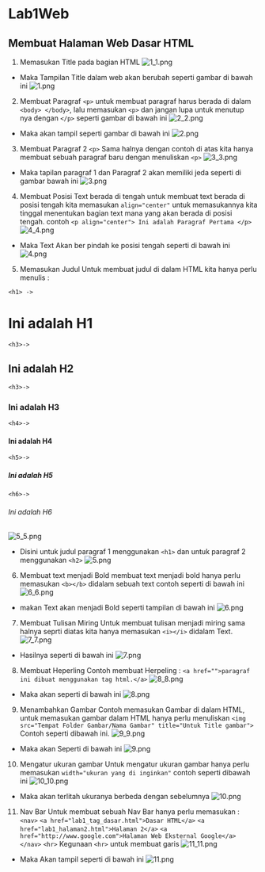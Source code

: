# Lab1Web
## Membuat Halaman Web Dasar HTML
1. Memasukan Title pada bagian HTML
![1_1.png](Gambar/1_1.png)
* Maka Tampilan Title dalam web akan berubah seperti gambar di bawah ini
![1.png](Gambar/1.png)

2. Membuat Paragraf `<p>`
    untuk membuat paragraf harus berada di dalam `<body> </body>`, lalu memasukan `<p>` dan jangan lupa untuk menutup nya dengan `</p>` seperti gambar di bawah ini
![2_2.png](Gambar/2_2.png)
* Maka akan tampil seperti gambar di bawah ini
![2.png](Gambar/2.png)

3. Membuat Paragraf 2 `<p>`
    Sama halnya dengan contoh di atas kita hanya membuat sebuah paragraf baru dengan menuliskan `<p>`
![3_3.png](Gambar/3_3.png)
* Maka tapilan paragraf 1 dan Paragraf 2 akan memiliki jeda seperti di gambar bawah ini
![3.png](Gambar/3.png)

4. Membuat Posisi Text berada di tengah
untuk membuat text berada di posisi tengah kita memasukan `align="center"` untuk memasukannya kita tinggal menentukan bagian text mana yang akan berada di posisi tengah.
contoh `<p align="center"> Ini adalah Paragraf Pertama </p>`
![4_4.png](Gambar/4_4.png)
* Maka Text Akan ber pindah ke posisi tengah seperti di bawah ini
![4.png](Gambar/4.png)

5. Memasukan Judul
Untuk membuat judul di dalam HTML kita hanya perlu menulis :

`<h1> ->` <h1>Ini adalah H1</h1>
`<h3>->` <h2>Ini adalah H2</h2>
`<h3>-> `<h3>Ini adalah H3 </h3>
`<h4>-> `<h4>Ini adalah H4 </h4>
`<h5>-> `<h5>Ini adalah H5 </h5>
`<h6>-> `<h6>Ini adalah H6 </h6>
![5_5.png](Gambar/5_5.png)
* Disini untuk judul paragraf 1 menggunakan `<h1>` dan untuk paragraf 2 menggunakan `<h2>` 
![5.png](Gambar/5.png)

6. Membuat text menjadi Bold
membuat text menjadi bold hanya perlu memasukan `<b></b>` didalam sebuah text contoh seperti di bawah ini
![6_6.png](Gambar/6_6.png)
* makan Text akan menjadi Bold seperti tampilan di bawah ini
![6.png](Gambar/6.png)

7. Membuat Tulisan Miring
Untuk membuat tulisan menjadi miring sama halnya seprti diatas kita hanya memasukan `<i></i>` didalam Text.
![7_7.png](Gambar/7_7.png)
* Hasilnya seperti di bawah ini
![7.png](Gambar/7.png)

8. Membuat Heperling
Contoh membuat Herpeling :
`<a href="">paragraf ini dibuat menggunakan tag html.</a>`
![8_8.png](Gambar/8_8.png)
* Maka akan seperti di bawah ini
![8.png](Gambar/8.png)

9. Menambahkan Gambar
Contoh memasukan Gambar di dalam HTML, untuk memasukan gambar dalam HTML hanya perlu menuliskan `<img src="Tempat Folder Gambar/Nama Gambar" title="Untuk Title gambar">` Contoh seperti dibawah ini.
![9_9.png](Gambar/9_9.png)
*  Maka akan Seperti di bawah ini
![9.png](Gambar/9.png)

10. Mengatur ukuran gambar
Untuk mengatur ukuran gambar hanya perlu memasukan `width="ukuran yang di inginkan"` contoh seperti dibawah ini
![10_10.png](Gambar/10_10.png)
* Maka akan terlitah ukuranya berbeda dengan sebelumnya
![10.png](Gambar/10.png)

11. Nav Bar
Untuk membuat sebuah Nav Bar hanya perlu memasukan :
    `<nav>`
            `<a href="lab1_tag_dasar.html">Dasar HTML</a>`
            `<a href="lab1_halaman2.html">Halaman 2</a>`
            `<a href="http://www.google.com">Halaman Web Eksternal Google</a>`
    `</nav>`
        `<hr>` 
    Kegunaan `<hr>` untuk membuat garis 
![11_11.png](Gambar/11_11.png)
* Maka Akan tampil seperti di bawah ini
![11.png](Gambar/11.png)